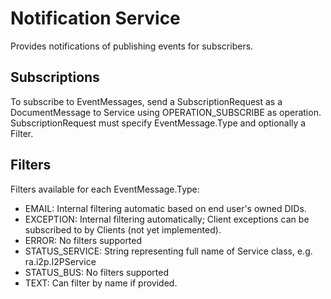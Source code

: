 # Notification Service
Provides notifications of publishing events for subscribers.

## Subscriptions
To subscribe to EventMessages, send a SubscriptionRequest as a DocumentMessage to Service using OPERATION_SUBSCRIBE as operation.
SubscriptionRequest must specify EventMessage.Type and optionally a Filter.

## Filters
Filters available for each EventMessage.Type:

* EMAIL: Internal filtering automatic based on end user's owned DIDs.
* EXCEPTION: Internal filtering automatically; Client exceptions can be subscribed to by Clients (not yet implemented).
* ERROR: No filters supported
* STATUS_SERVICE: String representing full name of Service class, e.g. ra.i2p.I2PService
* STATUS_BUS: No filters supported
* TEXT: Can filter by name if provided.
